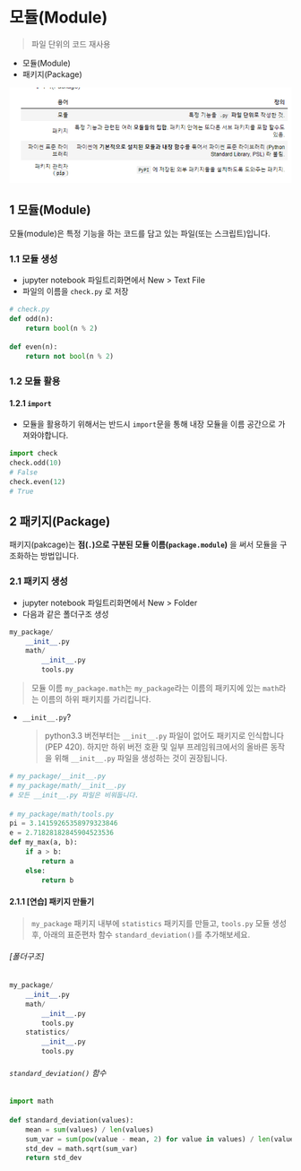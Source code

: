 # 모듈(Module)

> 파일 단위의 코드 재사용

- 모듈(Module)
- 패키지(Package)

![image-20210729085501604](0729_module.assets/image-20210729085501604.png)

## 1 모듈(Module)

모듈(module)은 특정 기능을 하는 코드를 담고 있는 파일(또는 스크립트)입니다.

### 1.1 모듈 생성

- jupyter notebook 파일트리화면에서 New > Text File
- 파일의 이름을 `check.py` 로 저장

```python
# check.py
def odd(n):
    return bool(n % 2)

def even(n):
    return not bool(n % 2)
```



### 1.2 모듈 활용

#### 1.2.1 `import`

- 모듈을 활용하기 위해서는 반드시 `import`문을 통해 내장 모듈을 이름 공간으로 가져와야합니다.

```python
import check
check.odd(10)
# False
check.even(12)
# True
```



## 2 패키지(Package)

패키지(pakcage)는 **점(`.`)으로 구분된 모듈 이름(`package.module`)** 을 써서 모듈을 구조화하는 방법입니다.

### 2.1 패키지 생성

- jupyter notebook 파일트리화면에서 New > Folder
- 다음과 같은 폴더구조 생성

```python
my_package/
    __init__.py
    math/
        __init__.py
        tools.py  
```

> 모듈 이름 `my_package.math`는 `my_package`라는 이름의 패키지에 있는 `math`라는 이름의 하위 패키지를 가리킵니다.

- `__init__.py`?

  > python3.3 버전부터는 `__init__.py` 파일이 없어도 패키지로 인식합니다(PEP 420). 하지만 하위 버전 호환 및 일부 프레임워크에서의 올바른 동작을 위해 `__init__.py` 파일을 생성하는 것이 권장됩니다.

```python
# my_package/__init__.py
# my_package/math/__init__.py
# 모든 __init__.py 파일은 비워둡니다.

# my_package/math/tools.py
pi = 3.14159265358979323846
e = 2.71828182845904523536
def my_max(a, b):
    if a > b:
        return a
    else:
        return b
```

#### 2.1.1 [연습] 패키지 만들기

> `my_package` 패키지 내부에 `statistics` 패키지를 만들고, `tools.py` 모듈 생성 후, 아래의 표준편차 함수 `standard_deviation()`를 추가해보세요.

###### [폴더구조]

```py
my_package/
    __init__.py
    math/
        __init__.py
        tools.py  
    statistics/
        __init__.py
        tools.py
```

###### `standard_deviation()` 함수

```python
import math

def standard_deviation(values):
    mean = sum(values) / len(values)
    sum_var = sum(pow(value - mean, 2) for value in values) / len(values)
    std_dev = math.sqrt(sum_var)
    return std_dev
```














